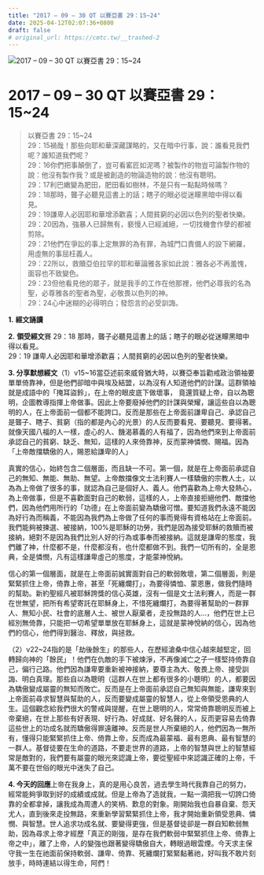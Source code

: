 ```yaml
---
title: "2017 – 09 – 30 QT 以賽亞書 29：15~24"
date: 2025-04-12T02:07:36+0800
draft: false
# original_url: https://cmtc.tw/__trashed-2
---
```


![2017 – 09 – 30 QT 以賽亞書 29：15~24](/images/qt.jpg   "2017 – 09 – 30 QT 以賽亞書 29：15~24")

# 2017 – 09 – 30 QT 以賽亞書 29：15~24

> 以賽亞書 29：15~24  
> 29：15禍哉！那些向耶和華深藏謀略的，又在暗中行事，說：誰看見我們呢？誰知道我們呢？  
> 29：16你們把事顛倒了，豈可看窰匠如泥嗎？被製作的物豈可論製作物的說：他沒有製作我？或是被創造的物論造物的說：他沒有聰明。  
> 29：17利巴嫩變為肥田，肥田看如樹林，不是只有一點點時候嗎？  
> 29：18那時，聾子必聽見這書上的話；瞎子的眼必從迷矇黑暗中得以看見。  
> 29：19謙卑人必因耶和華增添歡喜；人間貧窮的必因以色列的聖者快樂。  
> 29：20因為，強暴人已歸無有，褻慢人已經滅絕，一切找機會作孽的都被剪除。  
> 29：21他們在爭訟的事上定無罪的為有罪，為城門口責備人的設下網羅，用虛無的事屈枉義人。  
> 29：22所以，救贖亞伯拉罕的耶和華論雅各家如此說：雅各必不再羞愧，面容也不致變色。  
> 29：23但他看見他的眾子，就是我手的工作在他那裡，他們必尊我的名為聖，必尊雅各的聖者為聖，必敬畏以色列的神。  
> 29：24心中迷糊的必得明白；發怨言的必受訓誨。

**1.** **經文誦讀**

**2.** **領受經文**賽 29：18 那時，聾子必聽見這書上的話；瞎子的眼必從迷矇黑暗中得以看見。  
29：19 謙卑人必因耶和華增添歡喜；人間貧窮的必因以色列的聖者快樂。

**3. 分享默想經文**（1）v15~16當亞述前來威脅猶大時，以賽亞奉旨勸戒政治領袖要單單倚靠神，但是他們卻暗中與埃及結盟，以為沒有人知道他們的計謀。這群領袖就是成語中的「掩耳盜鈴」，在上帝的眼皮底下做壞事， 竟還質疑上帝，自以為聰明，企圖教導指揮上帝做事。因此上帝要廢掉他們的計謀與榮耀，讓這些自以為聰明的人，在上帝面前一個都不能誇口。反而是那些在上帝面前謙卑自己、承認自己是聾子、瞎子、貧窮（指的都是內心的光景）的人反而要看見、要聽見、要得著。就像天國八福的人一樣，虛心的人、饑渴慕義的人有福了，因為他們來到上帝面前承認自己的貧窮、缺乏、無知，這樣的人來倚靠神，反而蒙神憐憫、賜福。因為「上帝敵擋驕傲的人，賜恩給謙卑的人」

真實的信心，始終包含二個層面，而且缺一不可。第一個，就是在上帝面前承認自己的無知、無能、無助、無望。上帝敵擋像文士法利賽人一樣驕傲的宗教人土，以為為上帝做了很多的事，就認為自己是個好人、義人。他們喜歡為上帝大發熱心，為上帝做事，但是不喜歡面對自己的軟弱，這樣的人，上帝直接拒絕他們、敵擋他們，因為他們用所行的「功德」在上帝面前變為驕傲可憎。要知道我們永遠不能因為好行為而稱義，不能因為我們為上帝做了任何的事而覺得有資格站在上帝面前。我們能夠被揀選、被接納，100%是耶穌的功勞，我們是因為接受耶穌的救贖而被接納，絕對不是因為我們比別人好的行為或事奉而被接納。這就是謙卑的態度，我們離了神，什麼都不是，什麼都沒有，也什麼都做不到。我們一切所有的，全是恩典，全是憐憫，凡有這樣謙卑虛己的態度，才能蒙神悅納。

信心的第一個層面，就是在上帝面前誠實面對自己的軟弱敗壞，第二個層面，則是緊緊抓住上帝，倚靠上帝，甚至「死纏爛打」，為要得憐恤、蒙恩惠，做我們隨時的幫助。新約聖經凡被耶穌誇獎的信心英雄，沒有一個是文士法利賽人，而是一群在世無望，把所有希望寄託在耶穌身上，不惜死纏爛打，為要得著幫助的一群罪人、無知小民、社會的底層人土、被世人厭棄者，走投無路的人…，他們在世上已經別無倚靠，只能把一切希望單單放在耶穌身上，這就是蒙神悅納的信心，因為他們的信心，他們得到醫治、釋放，與拯救。

（2）v22~24指的是「劫後餘生」的那些人，在歷經滄桑中信心越來越堅定，回轉歸向神的「餘民」！他們在仇敵的手下被煉淨，不再像滅亡之子一樣堅持倚靠自己，偏行己路。他們因為謙卑要重新被神接納，要尊主為大、敬畏上帝、接受訓誨、明白真理。那些自以為聰明（這群人在世上都有很多的小聰明）的人，都要因為驕傲變成屬靈的無知而敗亡。反而是在上帝面前承認自己無知與無能，謙卑來到上帝面前尋求智慧與幫助的人，反而要變成屬靈的智慧人，從上帝領受恩典的人生。這個觀念給我們很大的警戒與提醒，在世上聰明的人，常常倚靠聰明反而被上帝棄絕，在世上那些有好表現、好行為、好成就、好名聲的人，反而更容易去倚靠這些世上的功成名就而驕傲得罪遠離神。反而是世人所棄絕的人，他們因為一無所有，懂得只能緊緊抓住上帝、倚靠上帝，反而成為最蒙福、最有恩典、最有智慧的一群人。基督徒要在生命的道路，不要走世界的道路，上帝的智慧與世上的智慧經常是敵對的，我們要有屬靈的眼光來認識上帝，要從聖經中來認識正確的上帝，千萬不要在世俗的眼光中迷失了自己。

**4. 今天的回應**上帝在我身上，真的是用心良苦，過去學生時代我靠自己的努力，經常能夠爭取到好的成績或成就。但是上帝為了造就我，一點一滴把我一切誇口倚靠的全都拿掉，讓我成為周遭人的笑柄、歎息的對象。剛開始我也自暴自棄、怨天尤人，直到後來走投無路，來重新學習緊緊抓住上帝，我才開始重新領受恩典、憐憫、與智慧。世人追求功成名就、要變得更強，但是基督徒卻是一群自知軟弱無助，因為尋求上帝才經歷「真正的剛強，是存在我們軟弱中緊緊抓住上帝、倚靠上帝之中」，離了上帝，人的變強也跟著變得驕傲自大，轉眼過眼雲煙。今天求主保守我一生在祂面前保持軟弱、謙卑、倚靠、死纏爛打緊緊黏著祂，好叫我不敢片刻放手，時時連結以得生命，阿們！
